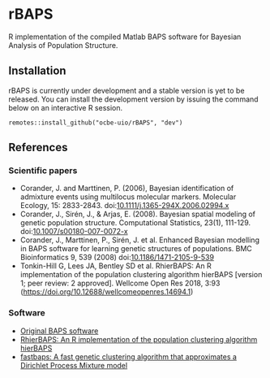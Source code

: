 # rBAPS
R implementation of the compiled Matlab BAPS software for Bayesian Analysis of Population Structure.

## Installation

rBAPS is currently under development and a stable version is yet to be released. You can install the development version by issuing the command below on an interactive R session.

```{r}
remotes::install_github("ocbe-uio/rBAPS", "dev")
```

## References

### Scientific papers

- Corander, J. and Marttinen, P. (2006), Bayesian identification of admixture events using multilocus molecular markers. Molecular Ecology, 15: 2833-2843. doi:[10.1111/j.1365-294X.2006.02994.x](https://doi.org/10.1111/j.1365-294X.2006.02994.x)
- Corander, J., Sirén, J., & Arjas, E. (2008). Bayesian spatial modeling of genetic population structure. Computational Statistics, 23(1), 111-129. doi:[10.1007/s00180-007-0072-x](https://link.springer.com/content/pdf/10.1007/s00180-007-0072-x.pdf)
- Corander, J., Marttinen, P., Sirén, J. et al. Enhanced Bayesian modelling in BAPS software for learning genetic structures of populations. BMC Bioinformatics 9, 539 (2008) doi:[10.1186/1471-2105-9-539](https://doi.org/10.1186/1471-2105-9-539)
- Tonkin-Hill G, Lees JA, Bentley SD et al. RhierBAPS: An R implementation of the population clustering algorithm hierBAPS [version 1; peer review: 2 approved]. Wellcome Open Res 2018, 3:93 (https://doi.org/10.12688/wellcomeopenres.14694.1)

### Software

- [Original BAPS software](http://www.helsinki.fi/bsg/software/BAPS/)
- [RhierBAPS: An R implementation of the population clustering algorithm hierBAPS](https://github.com/gtonkinhill/rhierbaps)
- [fastbaps: A fast genetic clustering algorithm that approximates a Dirichlet Process Mixture model](https://github.com/gtonkinhill/fastbaps)